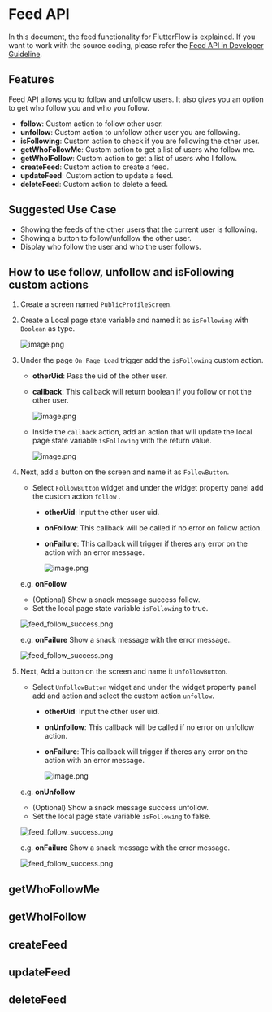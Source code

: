 # Feed API

In this document, the feed functionality for FlutterFlow is explained. If you want to work with the source coding, please refer the [Feed API in Developer Guideline](./developer_guideline.md#feed-api).

## Features

Feed API allows you to follow and unfollow users.
It also gives you an option to get who follow you and who you follow.

- **follow**: Custom action to follow other user.
- **unfollow**: Custom action to unfollow other user you are following.
- **isFollowing**: Custom action to check if you are following the other user.
- **getWhoFollowMe**: Custom action to get a list of users who follow me.
- **getWhoIFollow**: Custom action to get a list of users who I follow.
- **createFeed**: Custom action to create a feed.
- **updateFeed**: Custom action to update a feed.
- **deleteFeed**: Custom action to delete a feed.

## Suggested Use Case

- Showing the feeds of the other users that the current user is following.
- Showing a button to follow/unfollow the other user.
- Display who follow the user and who the user follows.

## How to use follow, unfollow and isFollowing custom actions

1. Create a screen named `PublicProfileScreen`.
2. Create a Local page state variable and named it as `isFollowing` with `Boolean` as type.

   ![image.png](./images/feed/feed_is_following_page_state.png)

3. Under the page `On Page Load` trigger add the `isFollowing` custom action.

   - **otherUid**: Pass the uid of the other user.
   - **callback**: This callback will return boolean if you follow or not the other user.

     ![image.png](./images/feed/feed_is_following_on_page_load.png)

   - Inside the `callback` action, add an action that will update the local page state variable `isFollowing` with the return value.

     ![image.png](./images/feed/feed_is_following_callback.png)

4. Next, add a button on the screen and name it as `FollowButton`.

   - Select `FollowButton` widget and under the widget property panel add the custom action `follow` .

     - **otherUid**: Input the other user uid.
     - **onFollow**: This callback will be called if no error on follow action.
     - **onFailure**: This callback will trigger if theres any error on the action with an error message.

       ![image.png](./images/feed/feed_follow.png)

   e.g. **onFollow**

   - (Optional) Show a snack message success follow.
   - Set the local page state variable `isFollowing` to true.

   ![feed_follow_success.png](images/feed/feed_follow_on_follow.png)

   e.g. **onFailure** Show a snack message with the error message..

   ![feed_follow_success.png](images/feed/feed_follow_on_failure.png)

5. Next, Add a button on the screen and name it `UnfollowButton`.

   - Select `UnfollowButton` widget and under the widget property panel add and action and select the custom action `unfollow`.

     - **otherUid**: Input the other user uid.
     - **onUnfollow**: This callback will be called if no error on unfollow action.
     - **onFailure**: This callback will trigger if theres any error on the action with an error message.

       ![image.png](./images/feed/feed_unfollow.png)

   e.g. **onUnfollow**

   - (Optional) Show a snack message success unfollow.
   - Set the local page state variable `isFollowing` to false.

   ![feed_follow_success.png](images/feed/feed_unfollow_on_unfollow.png)

   e.g. **onFailure** Show a snack message with the error message.

   ![feed_follow_success.png](images/feed/feed_unfollow_on_failure.png)

## getWhoFollowMe

## getWhoIFollow

## createFeed

## updateFeed

## deleteFeed
